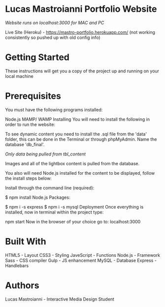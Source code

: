 # Lucas Mastroianni Portfolio Website
*Website runs on localhost:3000 for MAC and PC*


Live Site (Heroku) - https://mastro-portfolio.herokuapp.com/ (not working consistently so pushed up with old config info)


# Getting Started
These instructions will get you a copy of the project up and running on your local machine

# Prerequisites
You must have the following programs installed:

Node.js
MAMP/ WAMP
Installing
You will need to install the following in order to run the website:

To see dynamic content you need to install the .sql file from the 'data' folder, this can be done in the Terminal or through phpMyAdmin. Name the database 'db_final'.

*Only data being pulled from tbl_content*

Images and all of the lightbox content is pulled from the database.

You also will need Node.js installed for the content to be displayed, follow the install steps below:

Install through the command line (required):

$ npm install 
Node.js Packages:

$ npm i -s express
$ npm i -s mysql
Deployment
Once everything is installed, now in terminal within the project type:

npm start
Now in the browser of your choice go to: localhost:3000

# Built With
HTML5 - Layout
CSS3 - Styling
JaveScript - Functions
Node.js - Framework
Sass - CSS compiler
Gulp - JS enhancement
MySQL - Database
Express - Handlebars

# Authors
Lucas Mastroianni - Interactive Media Design Student
